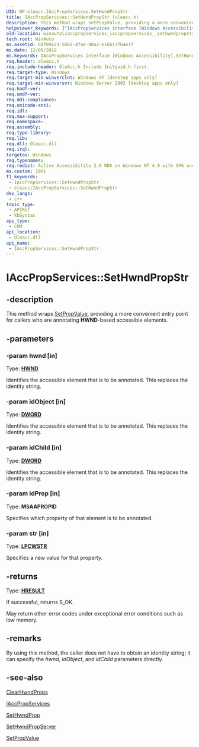 ```yaml
---
UID: NF:oleacc.IAccPropServices.SetHwndPropStr
title: IAccPropServices::SetHwndPropStr (oleacc.h)
description: This method wraps SetPropValue, providing a more convenient entry point for callers who are annotating HWND-based accessible elements.
helpviewer_keywords: ["IAccPropServices interface [Windows Accessibility]","SetHwndPropStr method","IAccPropServices.SetHwndPropStr","IAccPropServices::SetHwndPropStr","SetHwndPropStr","SetHwndPropStr method [Windows Accessibility]","SetHwndPropStr method [Windows Accessibility]","IAccPropServices interface","_msaa_IAccPropServices_SetHwndPropStr","msaa.iaccpropservices_iaccpropservices__sethwndpropstr","oleacc/IAccPropServices::SetHwndPropStr","winauto.iaccpropservices_iaccpropservices__sethwndpropstr"]
old-location: winauto\iaccpropservices_iaccpropservices__sethwndpropstr.htm
tech.root: WinAuto
ms.assetid: 68f09a23-56b2-4fae-98a2-616b17fb4e1f
ms.date: 12/05/2018
ms.keywords: IAccPropServices interface [Windows Accessibility],SetHwndPropStr method, IAccPropServices.SetHwndPropStr, IAccPropServices::SetHwndPropStr, SetHwndPropStr, SetHwndPropStr method [Windows Accessibility], SetHwndPropStr method [Windows Accessibility],IAccPropServices interface, _msaa_IAccPropServices_SetHwndPropStr, msaa.iaccpropservices_iaccpropservices__sethwndpropstr, oleacc/IAccPropServices::SetHwndPropStr, winauto.iaccpropservices_iaccpropservices__sethwndpropstr
req.header: oleacc.h
req.include-header: OleAcc.h Include Initguid.h first.
req.target-type: Windows
req.target-min-winverclnt: Windows XP [desktop apps only]
req.target-min-winversvr: Windows Server 2003 [desktop apps only]
req.kmdf-ver: 
req.umdf-ver: 
req.ddi-compliance: 
req.unicode-ansi: 
req.idl: 
req.max-support: 
req.namespace: 
req.assembly: 
req.type-library: 
req.lib: 
req.dll: Oleacc.dll
req.irql: 
targetos: Windows
req.typenames: 
req.redist: Active Accessibility 2.0 RDK on Windows NT 4.0 with SP6 and later and Windows 98
ms.custom: 19H1
f1_keywords:
 - IAccPropServices::SetHwndPropStr
 - oleacc/IAccPropServices::SetHwndPropStr
dev_langs:
 - c++
topic_type:
 - APIRef
 - kbSyntax
api_type:
 - COM
api_location:
 - Oleacc.dll
api_name:
 - IAccPropServices::SetHwndPropStr
---
```


# IAccPropServices::SetHwndPropStr


## -description

This method wraps <a href="/windows/desktop/api/oleacc/nf-oleacc-iaccpropservices-setpropvalue">SetPropValue</a>, providing a more convenient entry point for callers who are annotating <b>HWND</b>-based accessible elements.

## -parameters

### -param hwnd [in]

Type: <b><a href="/windows/desktop/WinProg/windows-data-types">HWND</a></b>

Identifies the accessible element that is to be annotated. This replaces the identity string.

### -param idObject [in]

Type: <b><a href="/windows/desktop/WinProg/windows-data-types">DWORD</a></b>

Identifies the accessible element that is to be annotated. This replaces the identity string.

### -param idChild [in]

Type: <b><a href="/windows/desktop/WinProg/windows-data-types">DWORD</a></b>

Identifies the accessible element that is to be annotated. This replaces the identity string.

### -param idProp [in]

Type: <b>MSAAPROPID</b>

Specifies which property of that element is to be annotated.

### -param str [in]

Type: <b><a href="/windows/desktop/WinProg/windows-data-types">LPCWSTR</a></b>

Specifies a new value for that property.

## -returns

Type: <b><a href="/windows/desktop/WinProg/windows-data-types">HRESULT</a></b>

If successful, returns S_OK.

May return other error codes under exceptional error conditions such as low memory.

## -remarks

By using this method, the caller does not have to obtain an identity string; it can specify the <i>hwnd</i>, <i>idObject</i>, and <i>idChild</i> parameters directly.

## -see-also

<a href="/windows/desktop/api/oleacc/nf-oleacc-iaccpropservices-clearhwndprops">ClearHwndProps</a>



<a href="/windows/desktop/api/oleacc/nn-oleacc-iaccpropservices">IAccPropServices</a>



<a href="/windows/desktop/api/oleacc/nf-oleacc-iaccpropservices-sethwndprop">SetHwndProp</a>



<a href="/windows/desktop/api/oleacc/nf-oleacc-iaccpropservices-sethwndpropserver">SetHwndPropServer</a>



<a href="/windows/desktop/api/oleacc/nf-oleacc-iaccpropservices-setpropvalue">SetPropValue</a>

